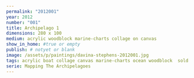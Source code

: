 ```yaml
---
permalink: "2012001"
year: 2012
number: "001"
title: Archipelago 1
dimensions: 280 x 100
medium: acrylic woodblock marine-charts collage on canvas
show_in_home: #true or empty
publish: # notyet or blank
image: /assets/p/paintings/davina-stephens-2012001.jpg
tags: acrylic boat collage canvas marine-charts ocean woodblock  sold
serie: Mapping The Archipelagoes
---
```

